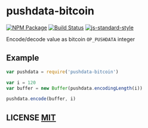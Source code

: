 # pushdata-bitcoin

[![NPM Package](https://img.shields.io/npm/v/pushdata-bitcoin.svg?style=flat-square)](https://www.npmjs.org/package/pushdata-bitcoin)
[![Build Status](https://img.shields.io/travis/bitcoinjs/pushdata-bitcoin.svg?branch=master&style=flat-square)](https://travis-ci.org/bitcoinjs/pushdata-bitcoin)
[![js-standard-style](https://cdn.rawgit.com/feross/standard/master/badge.svg)](https://github.com/feross/standard)

Encode/decode value as bitcoin `OP_PUSHDATA` integer


## Example

``` javascript
var pushdata = require('pushdata-bitcoin')

var i = 120
var buffer = new Buffer(pushdata.encodingLength(i))

pushdata.encode(buffer, i)
```

## LICENSE [MIT](LICENSE)
